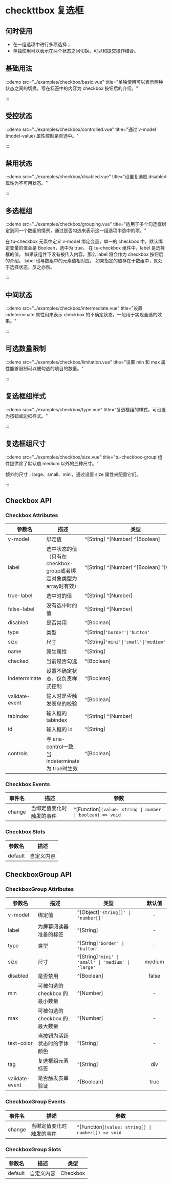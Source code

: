 # checkttbox 复选框

## 何时使用

- 在一组选项中进行多项选择；
- 单独使用可以表示在两个状态之间切换，可以和提交操作结合。

## 基础用法

:::demo src="../examples/checkbox/basic.vue" title="单独使用可以表示两种状态之间的切换，写在标签中的内容为 checkbox 按钮后的介绍。"

:::

## 受控状态

:::demo src="../examples/checkbox/controlled.vue" title="通过 v-model (model-value) 属性控制是否选中。"

:::

## 禁用状态

:::demo src="../examples/checkbox/disabled.vue" title="设置复选框 disabled 属性为不可用状态。"

:::

## 多选框组

:::demo src="../examples/checkbox/grouping.vue" title="适用于多个勾选框绑定到同一个数组的情景，通过是否勾选来表示这一组选项中选中的项。"

在 tu-checkbox 元素中定义 v-model 绑定变量，单一的 checkbox 中，默认绑定变量的值会是 Boolean，选中为 true。 在 tu-checkbox 组件中，label 是选择框的值。 如果该组件下没有被传入内容，那么 label 将会作为 checkbox 按钮后的介绍。 label 也与数组中的元素值相对应。 如果指定的值存在于数组中，就处于选择状态，反之亦然。

:::

## 中间状态

:::demo src="../examples/checkbox/intermediate.vue" title="设置 indeterminate 属性用来表示 checkbox 的不确定状态，一般用于实现全选的效果。"

:::

## 可选数量限制

:::demo src="../examples/checkbox/limitation.vue" title="设置 min 和 max 属性能够限制可以被勾选的项目的数量。"

:::

## 复选框组样式

:::demo src="../examples/checkbox/type.vue" title="复选框组的样式，可设置为按钮或边框样式。"

:::

## 复选框组尺寸

:::demo src="../examples/checkbox/size.vue" title="tu-checkbox-group 组件提供除了默认值 medium 以外的三种尺寸。"

额外的尺寸：large、small、mini，通过设置 size 属性来配置它们。

:::

## Checkbox API

### Checkbox Attributes

| 参数名 | 描述 | 类型 | 默认值 |
| --------- | ---- | ---- | :----: |
| v-model | 绑定值 | ^[String] ^[Number] ^[Boolean] | - |
| label | 选中状态的值（只有在checkbox-group或者绑定对象类型为array时有效）| ^[String] ^[Number] ^[Boolean] ^[Object] | - |
| true-label | 选中时的值 | ^[String] ^[Number] | - |
| false-label | 没有选中时的值 | ^[String] ^[Number] | - |
| disabled | 是否禁用 | ^[Boolean] | false |
| type | 类型 | ^[String]`'border'\|'button'`| - |
| size | 尺寸 | ^[String]`'mini'\|'small'\|'medium'\|'large'` | medium |
| name | 原生属性 | ^[String] | - |
| checked | 当前是否勾选 | ^[Boolean] | false |
| indeterminate | 设置不确定状态，仅负责样式控制 | ^[Boolean] | false |
| validate-event | 输入时是否触发表单的校验 | ^[Boolean] | true |
| tabindex | 输入框的 tabindex | ^[String] ^[Number] | - |
| id | 输入框的 id | ^[String] | - |
| controls | 与 aria-control一致, 当 indeterminate为 true时生效 | ^[Boolean] | - |

### Checkbox Events

| 事件名 | 描述 | 参数 |
| ------ | ---- | ---- |
| change | 当绑定值变化时触发的事件 | ^[Function]`(value: string \| number \| boolean) => void` |

### Checkbox Slots

| 参数名 | 描述 |
| ------ | ---- |
| default | 自定义内容 |

## CheckboxGroup API

### CheckboxGroup Attributes

| 参数名 | 描述 | 类型 | 默认值 |
| --------- | ---- | ---- | :----: |
| v-model | 绑定值 | ^[Object]`'string[]' \| 'number[]'` | - |
| label | 为屏幕阅读器准备的标签 | ^[String] | - |
| type | 类型 | ^[String]`'border' \| 'button'`| - |
| size | 尺寸 | ^[String]`'mini' \| 'small' \| 'medium' \| 'large'` | medium |
| disabled | 是否禁用 | ^[Boolean] | false |
| min | 可被勾选的 checkbox 的最小数量 | ^[Number] | - |
| max | 可被勾选的 checkbox 的最大数量 | ^[Number] | - |
| text-color | 当按钮为活跃状态时的字体颜色 | ^[String] | - |
| tag | 复选框组元素标签 | ^[String] | div |
| validate-event | 是否触发表单验证 | ^[Boolean] | true |

### CheckboxGroup Events

| 事件名 | 描述 | 参数 |
| ------ | ---- | ---- |
| change | 当绑定值变化时触发的事件 | ^[Function]`(value: string[] \| number[]) => void` |

### CheckboxGroup Slots

| 参数名 | 描述 | 类型 |
| ------ | ---- | ---- |
| default | 自定义内容 | Checkbox |

